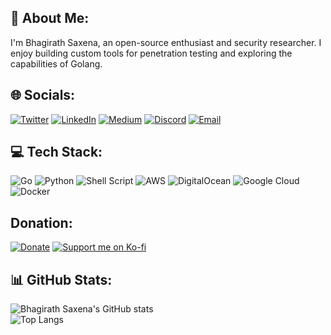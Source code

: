 ## 💫 About Me:
I'm Bhagirath Saxena, an open-source enthusiast and security researcher. I enjoy building custom tools for penetration testing and exploring the capabilities of Golang.


## 🌐 Socials:
[![Twitter](https://img.shields.io/badge/Twitter-%231DA1F2.svg?logo=Twitter&logoColor=white)](https://twitter.com/rix4uni)
[![LinkedIn](https://img.shields.io/badge/LinkedIn-%230077B5.svg?logo=linkedin&logoColor=white)](https://www.linkedin.com/in/rix4uni)
[![Medium](https://img.shields.io/badge/Medium-%23000000.svg?logo=Medium&logoColor=white)](https://medium.com/@rix4uni)
[![Discord](https://img.shields.io/badge/Discord-%237289DA.svg?logo=discord&logoColor=white)](https://discord.com/users/rix4uni)
[![Email](https://img.shields.io/badge/Email-D14836?logo=gmail&logoColor=white)](mailto:rix4uni@gmail.com)


## 💻 Tech Stack:
![Go](https://img.shields.io/badge/go-%2300ADD8.svg?style=plastic&logo=go&logoColor=white)
![Python](https://img.shields.io/badge/python-3670A0?style=plastic&logo=python&logoColor=ffdd54)
![Shell Script](https://img.shields.io/badge/shell_script-%23121011.svg?style=plastic&logo=gnu-bash&logoColor=white)
![AWS](https://img.shields.io/badge/AWS-%23FF9900.svg?style=plastic&logo=amazon-aws&logoColor=white)
![DigitalOcean](https://img.shields.io/badge/DigitalOcean-%230167ff.svg?style=plastic&logo=digitalOcean&logoColor=white)
![Google Cloud](https://img.shields.io/badge/GoogleCloud-%234285F4.svg?style=plastic&logo=google-cloud&logoColor=white)
![Docker](https://img.shields.io/badge/docker-%230db7ed.svg?style=plastic&logo=docker&logoColor=white)


## Donation:
[![Donate](https://img.shields.io/badge/Donate-PayPal-blue.svg?logo=paypal&logoColor=white)](https://www.paypal.me/rix4uni)
[![Support me on Ko-fi](https://img.shields.io/badge/Support%20Me-Ko--fi-orange?logo=kofi&logoColor=white)](https://ko-fi.com/rix4uni)
<!-- [![Buy Me a Coffee](https://img.shields.io/badge/Donate-Buy%20Me%20a%20Coffee-yellow?logo=buy-me-a-coffee&logoColor=white)](https://www.buymeacoffee.com/rix4uni) -->


## 📊 GitHub Stats:
![Bhagirath Saxena's GitHub stats](https://github-readme-stats-phi-swart-13.vercel.app/api?username=rix4uni&show_icons=true&theme=gotham&hide_border=false&include_all_commits=true&count_private=true)<br/>
![Top Langs](https://github-readme-stats-phi-swart-13.vercel.app/api/top-langs/?username=rix4uni&theme=gotham&hide_border=false&include_all_commits=true&count_private=true&layout=compact)
